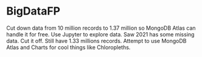 # BigDataFP

Cut down data from 10 million records to 1.37 million so MongoDB Atlas can handle it for free.
Use Jupyter to explore data.
Saw 2021 has some missing data. Cut it off. Still have 1.33 millions records.
Attempt to use MongoDB Atlas and Charts for cool things like Chloropleths. 
